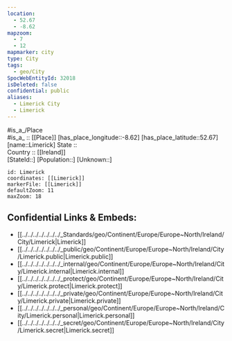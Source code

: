 ```yaml
---
location:
  - 52.67
  - -8.62
mapzoom:
  - 7
  - 12
mapmarker: city
type: City
tags:
  - geo/City
SpocWebEntityId: 32018
isDeleted: false
confidential: public
aliases:
  - Limerick City
  - Limerick
---
```

#is_a_/Place  
#is_a_ :: [[Place]] 
[has_place_longitude::-8.62] 
[has_place_latitude::52.67] 
[name::Limerick] 
State ::  
Country :: [[Ireland]]  
[StateId::] 
[Population::] 
[Unknown::] 


```leaflet
id: Limerick
coordinates: [[Limerick]] 
markerFile: [[Limerick]] 
defaultZoom: 11 
maxZoom: 18
```


## Confidential Links & Embeds: 
- [[../../../../../../../_Standards/geo/Continent/Europe/Europe~North/Ireland/City/Limerick|Limerick]] 
- [[../../../../../../../_public/geo/Continent/Europe/Europe~North/Ireland/City/Limerick.public|Limerick.public]] 
- [[../../../../../../../_internal/geo/Continent/Europe/Europe~North/Ireland/City/Limerick.internal|Limerick.internal]] 
- [[../../../../../../../_protect/geo/Continent/Europe/Europe~North/Ireland/City/Limerick.protect|Limerick.protect]] 
- [[../../../../../../../_private/geo/Continent/Europe/Europe~North/Ireland/City/Limerick.private|Limerick.private]] 
- [[../../../../../../../_personal/geo/Continent/Europe/Europe~North/Ireland/City/Limerick.personal|Limerick.personal]] 
- [[../../../../../../../_secret/geo/Continent/Europe/Europe~North/Ireland/City/Limerick.secret|Limerick.secret]] 
